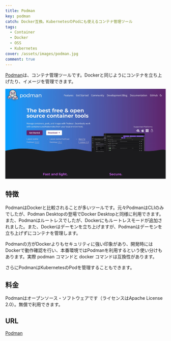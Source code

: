 ```yaml
---
title: Podman
key: podman
catch: Docker互換。KubernetesのPodにも使えるコンテナ管理ツール
tags:
  - Container
  - Docker
  - OSS
  - Kubernetes
cover: /assets/images/podman.jpg
comment: true
---
```


[Podman](https://podman.io/)は、コンテナ管理ツールです。Dockerと同じようにコンテナを立ち上げたり、イメージを管理できます。

[![PodmanのWebサイト](/assets/images/podman.jpg)](https://podman.io/)

<!--more-->

## 特徴

PodmanはDockerと比較されることが多いツールです。元々PodmanはCLIのみでしたが、Podman Desktopの登場でDocker Desktopと同様に利用できます。また、Podmanはルートレスでしたが、Dockerにもルートレスモードが追加されました。また、Dockerはデーモンを立ち上げますが、Podmanはデーモンを立ち上げずにコンテナを管理します。

Podmanの方がDockerよりもセキュリティに強い印象があり、開発時にはDockerで動作確認を行い、本番環境ではPodmanを利用するという使い分けもあります。実際 podman コマンドと docker コマンドは互換性があります。

さらにPodmanはKubernetesのPodを管理することもできます。

## 料金

Podmanはオープンソース・ソフトウェアです（ライセンスはApache License 2.0）。無償で利用できます。

## URL

[Podman](https://podman.io/)
